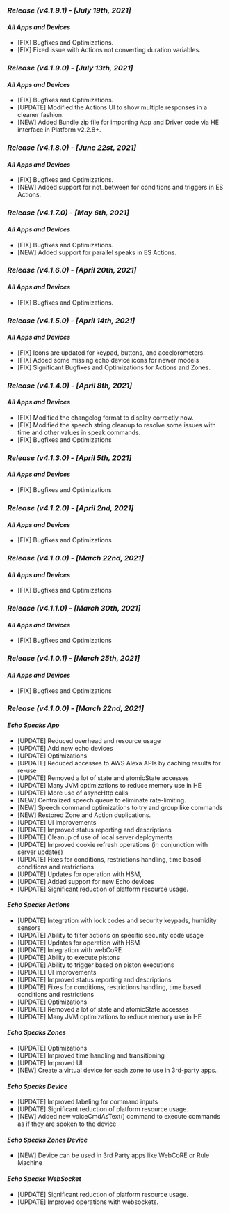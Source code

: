 ### _**Release (v4.1.9.1) - [July 19th, 2021]**_

#### _***All Apps and Devices***_
- [FIX] Bugfixes and Optimizations.
- [FIX] Fixed issue with Actions not converting duration variables. 

### _**Release (v4.1.9.0) - [July 13th, 2021]**_

#### _***All Apps and Devices***_
- [FIX] Bugfixes and Optimizations.
- [UPDATE] Modified the Actions UI to show multiple responses in a cleaner fashion.
- [NEW] Added Bundle zip file for importing App and Driver code via HE interface in Platform v2.2.8+.

### _**Release (v4.1.8.0) - [June 22st, 2021]**_

#### _***All Apps and Devices***_
- [FIX] Bugfixes and Optimizations.
- [NEW] Added support for not_between for conditions and triggers in ES Actions.

### _**Release (v4.1.7.0) - [May 6th, 2021]**_

#### _***All Apps and Devices***_
- [FIX] Bugfixes and Optimizations.
- [NEW] Added support for parallel speaks in ES Actions.

### _**Release (v4.1.6.0) - [April 20th, 2021]**_

#### _***All Apps and Devices***_
- [FIX] Bugfixes and Optimizations.

### _**Release (v4.1.5.0) - [April 14th, 2021]**_

#### _***All Apps and Devices***_
- [FIX] Icons are updated for keypad, buttons, and accelorometers.
- [FIX] Added some missing echo device icons for newer models
- [FIX] Significant Bugfixes and Optimizations for Actions and Zones.

### _**Release (v4.1.4.0) - [April 8th, 2021]**_

#### _***All Apps and Devices***_
- [FIX] Modified the changelog format to display correctly now.
- [FIX] Modified the speech string cleanup to resolve some issues with time and other values in speak commands.
- [FIX] Bugfixes and Optimizations

### _**Release (v4.1.3.0) - [April 5th, 2021]**_

#### _***All Apps and Devices***_

- [FIX] Bugfixes and Optimizations

### _**Release (v4.1.2.0) - [April 2nd, 2021]**_

#### _***All Apps and Devices***_

- [FIX] Bugfixes and Optimizations

### _**Release (v4.1.0.0) - [March 22nd, 2021]**_

#### _***All Apps and Devices***_

- [FIX] Bugfixes and Optimizations

### _**Release (v4.1.1.0) - [March 30th, 2021]**_

#### _***All Apps and Devices***_

- [FIX] Bugfixes and Optimizations
  
### _**Release (v4.1.0.1) - [March 25th, 2021]**_

#### _***All Apps and Devices***_

- [FIX] Bugfixes and Optimizations

### _**Release (v4.1.0.0) - [March 22nd, 2021]**_

#### _***Echo Speaks App***_

- [UPDATE] Reduced overhead and resource usage
- [UPDATE] Add new echo devices
- [UPDATE] Optimizations
- [UPDATE] Reduced accesses to AWS Alexa APIs by caching results for re-use
- [UPDATE] Removed a lot of state and atomicState accesses
- [UPDATE] Many JVM optimizations to reduce memory use in HE
- [UPDATE] More use of asyncHttp calls
- [NEW] Centralized speech queue to eliminate rate-limiting.
- [NEW] Speech command optimizations to try and group like commands
- [NEW] Restored Zone and Action duplications.
- [UPDATE] UI improvements
- [UPDATE] Improved status reporting and descriptions
- [UPDATE] Cleanup of use of local server deployments
- [UPDATE] Improved cookie refresh operations (in conjunction with server updates)
- [UPDATE] Fixes for conditions, restrictions handling, time based conditions and restrictions
- [UPDATE] Updates for operation with HSM,
- [UPDATE] Added support for new Echo devices
- [UPDATE] Significant reduction of platform resource usage.
  
#### _***Echo Speaks Actions***_

- [UPDATE] Integration with lock codes and security keypads, humidity sensors
- [UPDATE] Ability to filter actions on specific security code usage
- [UPDATE] Updates for operation with HSM
- [UPDATE] Integration with webCoRE
- [UPDATE] Ability to execute pistons
- [UPDATE] Ability to trigger based on piston executions
- [UPDATE] UI improvements
- [UPDATE] Improved status reporting and descriptions
- [UPDATE] Fixes for conditions, restrictions handling, time based conditions and restrictions
- [UPDATE] Optimizations
- [UPDATE] Removed a lot of state and atomicState accesses
- [UPDATE] Many JVM optimizations to reduce memory use in HE

#### _***Echo Speaks Zones***_

- [UPDATE] Optimizations
- [UPDATE] Improved time handling and transitioning
- [UPDATE] Improved UI
- [NEW] Create a virtual device for each zone to use in 3rd-party apps.

#### _***Echo Speaks Device***_

- [UPDATE] Improved labeling for command inputs
- [UPDATE] Significant reduction of platform resource usage.
- [NEW] Added new voiceCmdAsText() command to execute commands as if they are spoken to the device

#### _***Echo Speaks Zones Device***_

- [NEW] Device can be used in 3rd Party apps like WebCoRE or Rule Machine

#### _***Echo Speaks WebSocket***_

- [UPDATE] Significant reduction of platform resource usage.
- [UPDATE] Improved operations with websockets.
